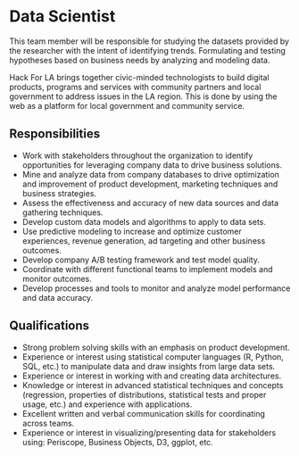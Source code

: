 # Data Scientist
This team member will be responsible for studying the datasets provided by the researcher with the intent of identifying trends. Formulating and testing hypotheses based on business needs by analyzing and modeling data.

Hack For LA brings together civic-minded technologists to build digital products, programs and services with community partners and local government to address issues in the LA region. This is done by using the web as a platform for local government and community service.

## Responsibilities
- Work with stakeholders throughout the organization to identify opportunities for leveraging company data to drive business solutions.
- Mine and analyze data from company databases to drive optimization and improvement of product development, marketing techniques and business strategies.
- Assess the effectiveness and accuracy of new data sources and data gathering techniques.
- Develop custom data models and algorithms to apply to data sets.
- Use predictive modeling to increase and optimize customer experiences, revenue generation, ad targeting and other business outcomes.
- Develop company A/B testing framework and test model quality.
- Coordinate with different functional teams to implement models and monitor outcomes.
- Develop processes and tools to monitor and analyze model performance and data accuracy.

## Qualifications
- Strong problem solving skills with an emphasis on product development.
- Experience or interest using statistical computer languages (R, Python, SQL, etc.) to manipulate data and draw insights from large data sets.
- Experience or interest in working with and creating data architectures.
- Knowledge or interest in advanced statistical techniques and concepts (regression, properties of distributions, statistical tests and proper usage, etc.) and experience with applications.
- Excellent written and verbal communication skills for coordinating across teams.
- Experience or interest in visualizing/presenting data for stakeholders using: Periscope, Business Objects, D3, ggplot, etc.
